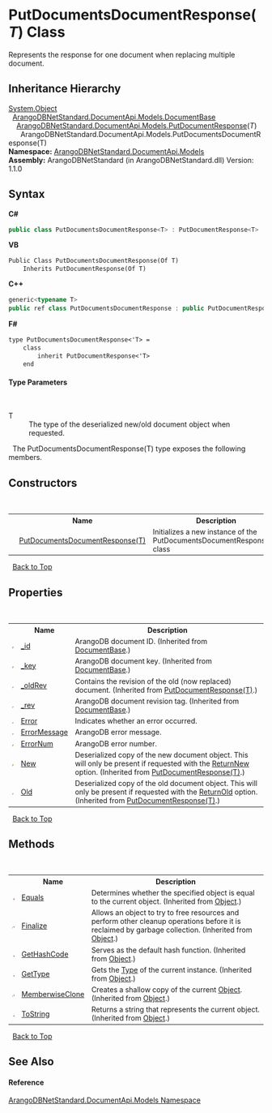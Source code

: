 # PutDocumentsDocumentResponse(*T*) Class
 

Represents the response for one document when replacing multiple document.


## Inheritance Hierarchy
<a href="https://docs.microsoft.com/dotnet/api/system.object" target="_blank" rel="noopener noreferrer">System.Object</a><br />&nbsp;&nbsp;<a href="a5eaa0e0-20e6-6527-df46-e76faa3ec20a">ArangoDBNetStandard.DocumentApi.Models.DocumentBase</a><br />&nbsp;&nbsp;&nbsp;&nbsp;<a href="e02f4b6d-cd9b-3f2c-8347-335a724a8493">ArangoDBNetStandard.DocumentApi.Models.PutDocumentResponse</a>(*T*)<br />&nbsp;&nbsp;&nbsp;&nbsp;&nbsp;&nbsp;ArangoDBNetStandard.DocumentApi.Models.PutDocumentsDocumentResponse(T)<br />
**Namespace:**&nbsp;<a href="81a73561-cfc6-64b8-9923-29f0333f4867">ArangoDBNetStandard.DocumentApi.Models</a><br />**Assembly:**&nbsp;ArangoDBNetStandard (in ArangoDBNetStandard.dll) Version: 1.1.0

## Syntax

**C#**<br />
``` C#
public class PutDocumentsDocumentResponse<T> : PutDocumentResponse<T>

```

**VB**<br />
``` VB
Public Class PutDocumentsDocumentResponse(Of T)
	Inherits PutDocumentResponse(Of T)
```

**C++**<br />
``` C++
generic<typename T>
public ref class PutDocumentsDocumentResponse : public PutDocumentResponse<T>
```

**F#**<br />
``` F#
type PutDocumentsDocumentResponse<'T> =  
    class
        inherit PutDocumentResponse<'T>
    end
```


#### Type Parameters
&nbsp;<dl><dt>T</dt><dd>The type of the deserialized new/old document object when requested.</dd></dl>&nbsp;
The PutDocumentsDocumentResponse(T) type exposes the following members.


## Constructors
&nbsp;<table><tr><th></th><th>Name</th><th>Description</th></tr><tr><td>![Public method](media/pubmethod.gif "Public method")</td><td><a href="24055867-5465-fa65-44b7-7fb8acef02fe">PutDocumentsDocumentResponse(T)</a></td><td>
Initializes a new instance of the PutDocumentsDocumentResponse(T) class</td></tr></table>&nbsp;
<a href="#putdocumentsdocumentresponse(*t*)-class">Back to Top</a>

## Properties
&nbsp;<table><tr><th></th><th>Name</th><th>Description</th></tr><tr><td>![Public property](media/pubproperty.gif "Public property")</td><td><a href="a0476557-4a19-0eae-f9e6-bf05599ad283">_id</a></td><td>
ArangoDB document ID.
 (Inherited from <a href="a5eaa0e0-20e6-6527-df46-e76faa3ec20a">DocumentBase</a>.)</td></tr><tr><td>![Public property](media/pubproperty.gif "Public property")</td><td><a href="12b077b9-8dd6-3303-069d-e132c7a8c710">_key</a></td><td>
ArangoDB document key.
 (Inherited from <a href="a5eaa0e0-20e6-6527-df46-e76faa3ec20a">DocumentBase</a>.)</td></tr><tr><td>![Public property](media/pubproperty.gif "Public property")</td><td><a href="9acb6c26-1d90-b993-4e4d-18dd48b33aea">_oldRev</a></td><td>
Contains the revision of the old (now replaced) document.
 (Inherited from <a href="e02f4b6d-cd9b-3f2c-8347-335a724a8493">PutDocumentResponse(T)</a>.)</td></tr><tr><td>![Public property](media/pubproperty.gif "Public property")</td><td><a href="94e9ac20-6fa8-2d8d-8804-795d19fe03ec">_rev</a></td><td>
ArangoDB document revision tag.
 (Inherited from <a href="a5eaa0e0-20e6-6527-df46-e76faa3ec20a">DocumentBase</a>.)</td></tr><tr><td>![Public property](media/pubproperty.gif "Public property")</td><td><a href="ae313e43-b326-3a66-ab3e-b5a2bd69279f">Error</a></td><td>
Indicates whether an error occurred.</td></tr><tr><td>![Public property](media/pubproperty.gif "Public property")</td><td><a href="42738f57-8840-2a84-e481-a9d19b0f8c72">ErrorMessage</a></td><td>
ArangoDB error message.</td></tr><tr><td>![Public property](media/pubproperty.gif "Public property")</td><td><a href="72485bb2-76b5-3556-25e1-3e8faac00899">ErrorNum</a></td><td>
ArangoDB error number.</td></tr><tr><td>![Public property](media/pubproperty.gif "Public property")</td><td><a href="d95f84e5-7bab-d319-9a23-3ffbf3fb7e84">New</a></td><td>
Deserialized copy of the new document object. This will only be present if requested with the <a href="0d7b346f-1dfa-faaf-19bb-b5be31e31340">ReturnNew</a> option.
 (Inherited from <a href="e02f4b6d-cd9b-3f2c-8347-335a724a8493">PutDocumentResponse(T)</a>.)</td></tr><tr><td>![Public property](media/pubproperty.gif "Public property")</td><td><a href="ba8f0a2e-4603-b7b9-5b9c-f9431f182082">Old</a></td><td>
Deserialized copy of the old document object. This will only be present if requested with the <a href="3663b415-723f-275c-6ace-a9c5c7673609">ReturnOld</a> option.
 (Inherited from <a href="e02f4b6d-cd9b-3f2c-8347-335a724a8493">PutDocumentResponse(T)</a>.)</td></tr></table>&nbsp;
<a href="#putdocumentsdocumentresponse(*t*)-class">Back to Top</a>

## Methods
&nbsp;<table><tr><th></th><th>Name</th><th>Description</th></tr><tr><td>![Public method](media/pubmethod.gif "Public method")</td><td><a href="https://docs.microsoft.com/dotnet/api/system.object.equals#system-object-equals(system-object)" target="_blank" rel="noopener noreferrer">Equals</a></td><td>
Determines whether the specified object is equal to the current object.
 (Inherited from <a href="https://docs.microsoft.com/dotnet/api/system.object" target="_blank" rel="noopener noreferrer">Object</a>.)</td></tr><tr><td>![Protected method](media/protmethod.gif "Protected method")</td><td><a href="https://docs.microsoft.com/dotnet/api/system.object.finalize#system-object-finalize" target="_blank" rel="noopener noreferrer">Finalize</a></td><td>
Allows an object to try to free resources and perform other cleanup operations before it is reclaimed by garbage collection.
 (Inherited from <a href="https://docs.microsoft.com/dotnet/api/system.object" target="_blank" rel="noopener noreferrer">Object</a>.)</td></tr><tr><td>![Public method](media/pubmethod.gif "Public method")</td><td><a href="https://docs.microsoft.com/dotnet/api/system.object.gethashcode#system-object-gethashcode" target="_blank" rel="noopener noreferrer">GetHashCode</a></td><td>
Serves as the default hash function.
 (Inherited from <a href="https://docs.microsoft.com/dotnet/api/system.object" target="_blank" rel="noopener noreferrer">Object</a>.)</td></tr><tr><td>![Public method](media/pubmethod.gif "Public method")</td><td><a href="https://docs.microsoft.com/dotnet/api/system.object.gettype#system-object-gettype" target="_blank" rel="noopener noreferrer">GetType</a></td><td>
Gets the <a href="https://docs.microsoft.com/dotnet/api/system.type" target="_blank" rel="noopener noreferrer">Type</a> of the current instance.
 (Inherited from <a href="https://docs.microsoft.com/dotnet/api/system.object" target="_blank" rel="noopener noreferrer">Object</a>.)</td></tr><tr><td>![Protected method](media/protmethod.gif "Protected method")</td><td><a href="https://docs.microsoft.com/dotnet/api/system.object.memberwiseclone#system-object-memberwiseclone" target="_blank" rel="noopener noreferrer">MemberwiseClone</a></td><td>
Creates a shallow copy of the current <a href="https://docs.microsoft.com/dotnet/api/system.object" target="_blank" rel="noopener noreferrer">Object</a>.
 (Inherited from <a href="https://docs.microsoft.com/dotnet/api/system.object" target="_blank" rel="noopener noreferrer">Object</a>.)</td></tr><tr><td>![Public method](media/pubmethod.gif "Public method")</td><td><a href="https://docs.microsoft.com/dotnet/api/system.object.tostring#system-object-tostring" target="_blank" rel="noopener noreferrer">ToString</a></td><td>
Returns a string that represents the current object.
 (Inherited from <a href="https://docs.microsoft.com/dotnet/api/system.object" target="_blank" rel="noopener noreferrer">Object</a>.)</td></tr></table>&nbsp;
<a href="#putdocumentsdocumentresponse(*t*)-class">Back to Top</a>

## See Also


#### Reference
<a href="81a73561-cfc6-64b8-9923-29f0333f4867">ArangoDBNetStandard.DocumentApi.Models Namespace</a><br />